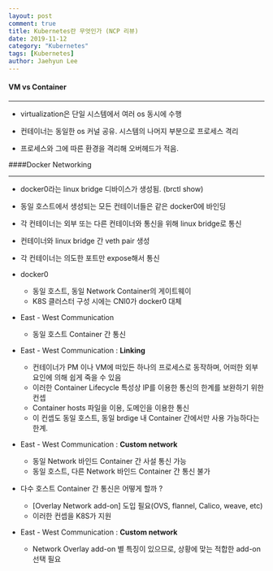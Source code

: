 ```yaml
---
layout: post
comment: true
title: Kubernetes란 무엇인가 (NCP 리뷰)
date: 2019-11-12
category: "Kubernetes"
tags: [Kubernetes]
author: Jaehyun Lee
---
```


#### VM vs Container

---



- virtualization은 단일 시스템에서 여러 os 동시에 수행

- 컨테이너는 동일한 os 커널 공유. 시스템의 나머지 부분으로 프로세스 격리

- 프로세스와 그에 따른 환경을 격리해 오버헤드가 적음.

####Docker Networking

---



- docker0라는 linux bridge 디바이스가 생성됨. (brctl show)

- 동일 호스트에서 생성되는 모든 컨테이너들은 같은 docker0에 바인딩
- 각 컨테이너는 외부 또는 다른 컨테이너와 통신을 위해 linux bridge로 통신
- 컨테이너와 linux bridge 간 veth pair 생성
- 각 컨테이너는 의도한 포트만 expose해서 통신
- docker0
  - 동일 호스트, 동일 Network Container의 게이트웨이
  - K8S 클러스터 구성 시에는 CNI0가 docker0 대체
- East - West Communication
  - 동일 호스트 Container 간 통신
- East - West Communication : **Linking**
  - 컨테이너가 PM 이나 VM에 떠있든 하나의 프로세스로 동작하며, 어떠한 외부 요인에 의해 쉽게 죽을 수 있음
  - 이러한 Container Lifecycle 특성상 IP를 이용한 통신의 한계를 보완하기 위한 컨셉
  - Container hosts 파일을 이용, 도메인을 이용한 통신
  - 이 컨셉도 동일 호스트, 동일 brdige 내 Container 간에서만 사용 가능하다는 한계.

- East - West Communication : **Custom network**
  - 동일 Network 바인드 Container 간 사설 통신 가능
  - 동일 호스트, 다른 Network 바인드 Container 간 통신 불가
- 다수 호스트 Container 간 통신은 어떻게 할까 ?
  - [Overlay Network add-on] 도입 필요(OVS, flannel, Calico, weave, etc)
  - 이러한 컨셉을 K8S가 지원
- East - West Communication : **Custom network**
  - Network Overlay add-on  별 특징이 있으므로, 상황에 맞는 적합한 add-on 선택 필요